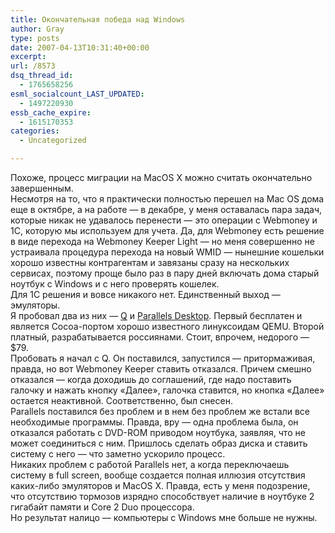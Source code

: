```yaml
---
title: Окончательная победа над Windows
author: Gray
type: posts
date: 2007-04-13T10:31:40+00:00
excerpt:
url: /8573
dsq_thread_id:
  - 1765658256
esml_socialcount_LAST_UPDATED:
  - 1497220930
essb_cache_expire:
  - 1615170353
categories:
  - Uncategorized

---
```








Похоже, процесс миграции на MacOS X можно считать окончательно завершенным.  
Несмотря на то, что я практически полностью перешел на Mac OS дома еще в октябре, а на работе &#8212; в декабре, у меня оставалась пара задач, которые никак не удавалось перенести &#8212; это операции с Webmoney и 1С, которую мы используем для учета. Да, для Webmoney есть решение в виде перехода на Webmoney Keeper Light &#8212; но меня совершенно не устраивала процедура перехода на новый WMID &#8212; нынешние кошельки хорошо известны контрагентам и завязаны сразу на нескольких сервисах, поэтому проще было раз в пару дней включать дома старый ноутбук с Windows и с него проверять кошелек.  
Для 1С решения и вовсе никакого нет. Единственный выход &#8212; эмуляторы.  
Я пробовал два из них &#8212; <a href="http://kju-app.org/kju/" target="_blank">Q</a> и <a href="http://www.parallels.com/en/products/desktop/" target="_blank">Parallels Desktop</a>. Первый бесплатен и является Cocoa-портом хорошо известного линуксоидам QEMU. Второй платный, разрабатывается россиянами. Стоит, впрочем, недорого &#8212; $79.  
Пробовать я начал с Q. Он поставился, запустился &#8212; притормаживая, правда, но вот Webmoney Keeper ставить отказался. Причем смешно отказался &#8212; когда доходишь до соглашений, где надо поставить галочку и нажать кнопку &#171;Далее&#187;, галочка ставится, но кнопка &#171;Далее&#187; остается неактивной. Соответственно, был снесен.  
Parallels поставился без проблем и в нем без проблем же встали все необходимые программы. Правда, вру &#8212; одна проблема была, он отказался работать с DVD-ROM приводом ноутбука, заявляя, что не может соединиться с ним. Пришлось сделать образ диска и ставить систему с него &#8212; что заметно ускорило процесс.  
Никаких проблем с работой Parallels нет, а когда переключаешь систему в full screen, вообще создается полная иллюзия отсутствия каких-либо эмуляторов и MacOS X. Правда, есть у меня подозрение, что отсутствию тормозов изрядно способствует наличие в ноутбуке 2 гигабайт памяти и Core 2 Duo процессора.  
Но результат налицо &#8212; компьютеры с Windows мне больше не нужны.